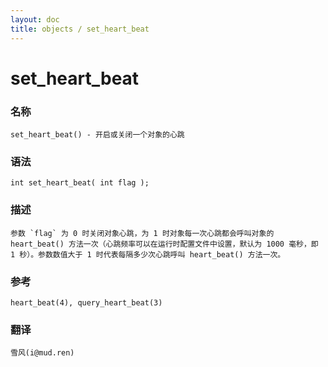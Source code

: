 ```yaml
---
layout: doc
title: objects / set_heart_beat
---
```

# set_heart_beat

### 名称

    set_heart_beat() - 开启或关闭一个对象的心跳

### 语法

    int set_heart_beat( int flag );

### 描述

    参数 `flag` 为 0 时关闭对象心跳，为 1 时对象每一次心跳都会呼叫对象的 heart_beat() 方法一次（心跳频率可以在运行时配置文件中设置，默认为 1000 毫秒，即 1 秒）。参数数值大于 1 时代表每隔多少次心跳呼叫 heart_beat() 方法一次。

### 参考

    heart_beat(4), query_heart_beat(3)

### 翻译

    雪风(i@mud.ren)
